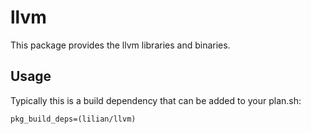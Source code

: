 # llvm

This package provides the llvm libraries and binaries.

## Usage

Typically this is a build dependency that can be added to your
plan.sh:

    pkg_build_deps=(lilian/llvm)
